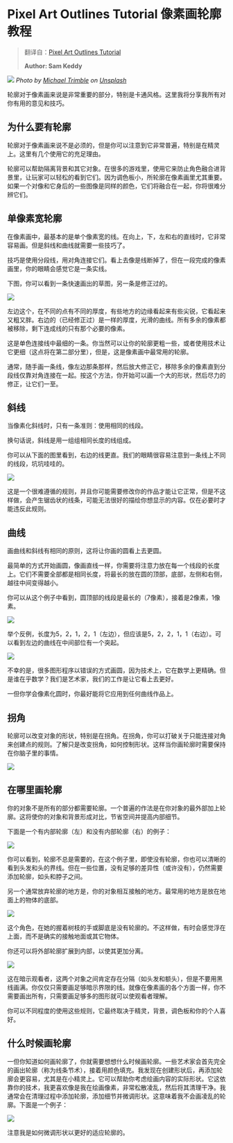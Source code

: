 # Pixel Art Outlines Tutorial 像素画轮廓教程

> 翻译自：[Pixel Art Outlines Tutorial](http://samkeddy.com/pixel-art-outlines/)
>
> **Author: Sam Keddy**

![](https://www.colorgamer.com/usr/uploads/2020/07/793821525.jpg)
*Photo by [Michael Trimble](https://unsplash.com/@crmtphotography?utm_source=unsplash&utm_medium=referral&utm_content=creditCopyText) on [Unsplash](https://unsplash.com/s/photos/pixel-art?utm_source=unsplash&utm_medium=referral&utm_content=creditCopyText)*

轮廓对于像素画来说是非常重要的部分，特别是卡通风格。这里我将分享我所有对你有用的意见和技巧。



## 为什么要有轮廓

轮廓对于像素画来说不是必须的，但是你可以注意到它非常普遍，特别是在精灵上。这里有几个使用它的充足理由。

轮廓可以帮助隔离背景和其它对象。在很多的游戏里，使用它来防止角色融合进背景里，让玩家可以轻松的看到它们。因为调色板小，所轮廓在像素画里尤其重要。如果一个对像和它身后的一些图像是同样的颜色，它们将融合在一起，你将很难分辨它们。



## 单像素宽轮廓

在像素画中，最基本的是单个像素宽的线。在向上，下，左和右的直线时，它非常容易画。但是斜线和曲线就需要一些技巧了。

技巧是使用分段线，用对角连接它们。看上去像是线断掉了，但在一段完成的像素画里，你的眼睛会感觉它是一条实线。

下图，你可以看到一条快速画出的草图，另一条是修正过的。

![](https://www.colorgamer.com/usr/uploads/2020/07/1379672029.png)

左边这个，在不同的点有不同的厚度，有些地方的边缘看起来有些尖锐，它看起来又粗又胖。右边的（已经修正过）是一样的厚度，光滑的曲线。所有多余的像素都被移除，剩下连成线的只有那个必要的像素。

这是单色连接线中最细的一条。你当然可以让你的轮廓更粗一些，或者使用技术让它更细（这点将在第二部分里），但是，这是像素画中最常用的轮廓。

通常，随手画一条线，像左边那条那样，然后放大修正它，移除多余的像素直到分段线仅靠对角连接在一起。按这个方法，你开始可以画一个大的形状，然后尽力的修正，让它们一至。



## 斜线

当像素化斜线时，只有一条准则：使用相同的线段。

换句话说，斜线是用一组组相同长度的线组成。

你可以从下面的图里看到，右边的线更直。我们的眼睛很容易注意到一条线上不同的线段，坑坑哇哇的。

![](https://www.colorgamer.com/usr/uploads/2020/07/2806969333.png)

这是一个很难遵循的规则，并且你可能需要修改你的作品才能让它正常，但是不这样做，会产生锯齿状的线条，可能无法很好的描绘你想显示的内容。仅在必要时才能违反此规则。



## 曲线

画曲线和斜线有相同的原则，这将让你画的圆看上去更圆。

最简单的方式开始画圆，像画直线一样，你需要将注意力放在每一个线段的长度上。它们不需要全部都是相同长度，将最长的放在圆的顶部，底部，左侧和右侧，越往中间变得越小。

你可以从这个例子中看到，圆顶部的线段是最长的（7像素），接着是2像素，1像素。

![](https://www.colorgamer.com/usr/uploads/2020/07/207500590.png)

举个反例，长度为5，2，1，2，1（左边），但应该是5，2，2，1，1（右边）。可以看到左边的曲线在中间部位有一个突起。

![](https://www.colorgamer.com/usr/uploads/2020/07/197989317.png)

不幸的是，很多图形程序以错误的方式画圆，因为技术上，它在数学上更精确。但是谁在乎数学？我们是艺术家，我们的工作是让它看上去更好。

一但你学会像素化圆时，你最好能将它应用到任何曲线作品上。



## 拐角

轮廓可以改变对象的形状，特别是在拐角。在拐角，你可以打破关于只能连接对角来创建点的规则。了解只是改变拐角，如何控制形状。这样当你画轮廓时需要保持在你脑子里的事情。

![](https://www.colorgamer.com/usr/uploads/2020/07/2560395673.png)



## 在哪里画轮廓

你的对象不是所有的部分都需要轮廓。一个普遍的作法是在你对象的最外部加上轮廓。这将使你的对象和背景形成对比，节省空间并提高内部细节。

下面是一个有内部轮廓（左）和没有内部轮廓（右）的例子：

![](https://www.colorgamer.com/usr/uploads/2020/07/621216155.png)

你可以看到，轮廓不总是需要的，在这个例子里，即使没有轮廓，你也可以清晰的看到头发和头的界线。但在一些位置，没有足够的差异性（或许没有），仍然需要添加轮廓，如头和脖子之间。

另一个通常放弃轮廓的地方是，你的对象相互接触的地方。最常用的地方是放在地面上的物体的底部。

![](https://www.colorgamer.com/usr/uploads/2020/07/3205063817.png)

这个角色，在她的握着树枝的手或脚底是没有轮廓的。不这样做，有时会感觉浮在上面，而不是确实的接触地面或其它物体。

你还可以将外部轮廓扩展到内部，以使其更加分离。

![](https://www.colorgamer.com/usr/uploads/2020/07/4232730531.png)

这在暗示观看者，这两个对象之间肯定存在分隔（如头发和额头），但是不要用黑线画满。你仅仅只需要画足够暗示界限的线。就像在像素画的各个方面一样，你不需要画出所有，只需要画足够多的图形就可以使观看者理解。

你可以不同程度的使用这些规则，它最终取决于精灵，背景，调色板和你的个人喜好。



## 什么时候画轮廓

一但你知道如何画轮廓了，你就需要想想什么时候画轮廓。一些艺术家会首先完全的画出轮廓（称为线条节术），接着用颜色填充。我发现在创建形状后，再添加轮廓会更容易，尤其是在小精灵上。它可以帮助你考虑绘画内容的实际形状。它这依靠你的技术，我更喜欢像是我在绘画像素，非常松散凌乱，然后将其清理干净。我通常会在清理过程中添加轮廓，添加细节并微调形状。这意味着我不会画凌乱的轮廓。下面是一个例子：

![](https://www.colorgamer.com/usr/uploads/2020/07/2785081101.png)

注意我是如何微调形状以更好的适应轮廓的。